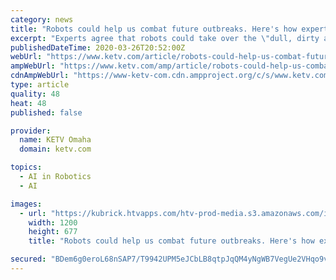 ```yaml
---
category: news
title: "Robots could help us combat future outbreaks. Here's how experts wish they could help us now"
excerpt: "Experts agree that robots could take over the \"dull, dirty and dangerous\" jobs humans are currently fulfilling.Countries such as China have already deployed robots to assist with certain tasks during the outbreaks,"
publishedDateTime: 2020-03-26T20:52:00Z
webUrl: "https://www.ketv.com/article/robots-could-help-us-combat-future-outbreaks-here-s-how-experts-wish-they-could-help-us-now/31930291"
ampWebUrl: "https://www.ketv.com/amp/article/robots-could-help-us-combat-future-outbreaks-here-s-how-experts-wish-they-could-help-us-now/31930291"
cdnAmpWebUrl: "https://www-ketv-com.cdn.ampproject.org/c/s/www.ketv.com/amp/article/robots-could-help-us-combat-future-outbreaks-here-s-how-experts-wish-they-could-help-us-now/31930291"
type: article
quality: 48
heat: 48
published: false

provider:
  name: KETV Omaha
  domain: ketv.com

topics:
  - AI in Robotics
  - AI

images:
  - url: "https://kubrick.htvapps.com/htv-prod-media.s3.amazonaws.com/images/robots-cnn-1585190672.jpg?crop=1.00xw:0.867xh;0,0.133xh&resize=1200:*"
    width: 1200
    height: 677
    title: "Robots could help us combat future outbreaks. Here's how experts wish they could help us now"

secured: "BDem6g0eroL68nSAP7/T9942UPM5eJCbLB8qtpJqQM4yNgWB7VegUe2VHqo9vjnePG3q4bW4p63rfvG8sQL4fXEGZL6fz4ZhWpf69L3lQdYI556hvylnbkyqHWymghrGieTDVwOStfffu64Cgw0mhBC/KwCfv1kTen/Xp19GOnHGQA3sxW1pOaFw0XINCEmcJ+d9K+MQzSdeVWJxiPdV/Q9SDLT0HW3u+naU+lLDk4GQ31i8Gtp4M8VUr1it0awp8OjJqjnE7uEsqPOGNOcevt0azOPwKhkhYjoSa3a6Uvh25XrH5xJunOtpkfPNAltz;OO6WGUZq6O6w90vXWtDkBw=="
---
```


